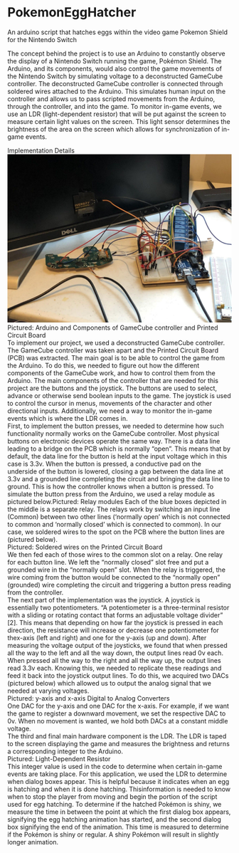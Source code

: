 # PokemonEggHatcher
An arduino script that hatches eggs within the video game Pokemon Shield for the Nintendo Switch

The concept behind the project is to use an Arduino to constantly observe the display of a
Nintendo Switch running the game, Pokémon Shield. The Arduino, and its components, would
also control the game movements of the Nintendo Switch by simulating voltage to a
deconstructed GameCube controller. The deconstructed GameCube controller is connected
through soldered wires attached to the Arduino. This simulates human input on the controller and
allows us to pass scripted movements from the Arduino, through the controller, and into the
game. To monitor in-game events, we use an LDR (light-dependent resistor) that will be put
against the screen to measure certain light values on the screen. This light sensor determines the
brightness of the area on the screen which allows for synchronization of in-game events.

Implementation Details
![Image of Yaktocat](./images/1.png)
Pictured: Arduino and Components of GameCube controller and Printed Circuit Board  
To implement our project, we used a deconstructed GameCube controller. The
GameCube controller was taken apart and the Printed Circuit Board (PCB) was extracted. The
main goal is to be able to control the game from the Arduino. To do this, we needed to figure out
how the different components of the GameCube work, and how to control them from the
Arduino. The main components of the controller that are needed for this project are the buttons
and the joystick. The buttons are used to select, advance or otherwise send boolean inputs to the
game. The joystick is used to control the cursor in menus, movements of the character and other
directional inputs. Additionally, we need a way to monitor the in-game events which is where the
LDR comes in.  
First, to implement the button presses, we needed to determine how such functionality
normally works on the GameCube controller. Most physical buttons on electronic devices
operate the same way. There is a data line leading to a bridge on the PCB which is normally
“open”. This means that by default, the data line for the button is held at the input voltage which
in this case is 3.3v. When the button is pressed, a conductive pad on the underside of the button
is lowered, closing a gap between the data line at 3.3v and a grounded line completing the circuit
and bringing the data line to ground. This is how the controller knows when a button is pressed.
To simulate the button press from the Arduino, we used a relay module as pictured below.Pictured: Relay modules
Each of the blue boxes depicted in the middle is a separate relay. The relays work by
switching an input line (Common) between two other lines (‘normally open’ which is not
connected to common and ‘normally closed’ which is connected to common). In our case, we
soldered wires to the spot on the PCB where the button lines are (pictured below).  
Pictured: Soldered wires on the Printed Circuit Board  
We then fed each of those wires to the common slot on a relay. One relay for each button
line. We left the “normally closed” slot free and put a grounded wire in the “normally open” slot.
When the relay is triggered, the wire coming from the button would be connected to the
“normally open” (grounded) wire completing the circuit and triggering a button press reading
from the controller.  
The next part of the implementation was the joystick. A joystick is essentially two
potentiometers. “A potentiometer is a three-terminal resistor with a sliding or rotating contact
that forms an adjustable voltage divider” [2]. This means that depending on how far the joystick
is pressed in each direction, the resistance will increase or decrease one potentiometer for thex-axis (left and right) and one for the y-axis (up and down). After measuring the voltage output 
of the joysticks, we found that when pressed all the way to the left and all the way down, the
output lines read 0v each. When pressed all the way to the right and all the way up, the output
lines read 3.3v each. Knowing this, we needed to replicate these readings and feed it back into
the joystick output lines. To do this, we acquired two DACs (pictured below) which allowed us
to output the analog signal that we needed at varying voltages.  
Pictured: y-axis and x-axis Digital to Analog Converters  
One DAC for the y-axis and one DAC for the x-axis. For example, if we want the game
to register a downward movement, we set the respective DAC to 0v. When no movement is
wanted, we hold both DACs at a constant middle voltage.  
The third and final main hardware component is the LDR. The LDR is taped to the screen
displaying the game and measures the brightness and returns a corresponding integer to the
Arduino.  
Pictured: Light-Dependent Resistor  
This integer value is used in the code to determine when certain in-game events are
taking place. For this application, we used the LDR to determine when dialog boxes appear. This
is helpful because it indicates when an egg is hatching and when it is done hatching. Thisinformation is needed to know when to stop the player from moving and begin the portion of the
script used for egg hatching. To determine if the hatched Pokémon is shiny, we measure the time
in between the point at which the first dialog box appears, signifying the egg hatching animation
has started, and the second dialog box signifying the end of the animation. This time is measured
to determine if the Pokémon is shiny or regular. A shiny Pokémon will result in slightly longer
animation.
